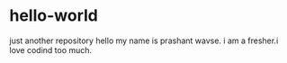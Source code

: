 # hello-world
just another repository
hello my name is prashant wavse. i am a fresher.i love codind too much.
